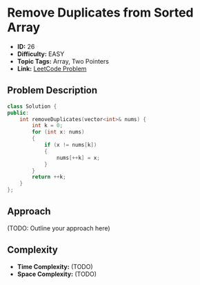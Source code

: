 # Remove Duplicates from Sorted Array

- **ID:** 26
- **Difficulty:** EASY
- **Topic Tags:** Array, Two Pointers
- **Link:** [LeetCode Problem](https://leetcode.com/problems/remove-duplicates-from-sorted-array/description/)

## Problem Description

```cpp
class Solution {
public:
    int removeDuplicates(vector<int>& nums) {
        int k = 0;
        for (int x: nums)
        {
            if (x != nums[k])
            {
                nums[++k] = x;
            }
        }
        return ++k;
    }
};
```

## Approach

(TODO: Outline your approach here)

## Complexity

- **Time Complexity:** (TODO)
- **Space Complexity:** (TODO)
